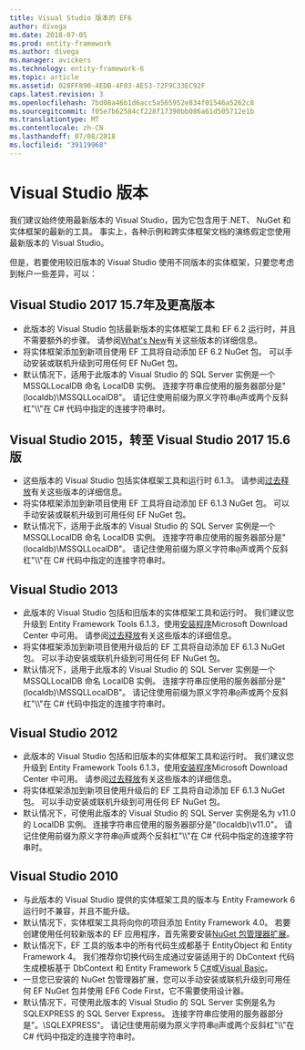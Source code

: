 ```yaml
---
title: Visual Studio 版本的 EF6
author: divega
ms.date: 2018-07-05
ms.prod: entity-framework
ms.author: divega
ms.manager: avickers
ms.technology: entity-framework-6
ms.topic: article
ms.assetid: 028FF890-4EDB-4F03-AE53-72F9C33EC92F
caps.latest.revision: 3
ms.openlocfilehash: 7bd08a46b1d6acc5a565952e834f01546a5262c8
ms.sourcegitcommit: f05e7b62584cf228f17390bb086a61d505712e1b
ms.translationtype: MT
ms.contentlocale: zh-CN
ms.lasthandoff: 07/08/2018
ms.locfileid: "39119968"
---
```

# <a name="visual-studio-releases"></a>Visual Studio 版本

我们建议始终使用最新版本的 Visual Studio，因为它包含用于.NET、 NuGet 和实体框架的最新的工具。
事实上，各种示例和跨实体框架文档的演练假定您使用最新版本的 Visual Studio。

但是，若要使用较旧版本的 Visual Studio 使用不同版本的实体框架，只要您考虑到帐户一些差异，可以：

## <a name="visual-studio-2017-157-and-newer"></a>Visual Studio 2017 15.7年及更高版本

- 此版本的 Visual Studio 包括最新版本的实体框架工具和 EF 6.2 运行时，并且不需要额外的步骤。
请参阅[What's New](~/ef6/what-is-new/index.md)有关这些版本的详细信息。
- 将实体框架添加到新项目使用 EF 工具将自动添加 EF 6.2 NuGet 包。
可以手动安装或联机升级到可用任何 EF NuGet 包。
- 默认情况下，适用于此版本的 Visual Studio 的 SQL Server 实例是一个 MSSQLLocalDB 命名 LocalDB 实例。
连接字符串应使用的服务器部分是"(localdb)\\MSSQLLocalDB"。
请记住使用前缀为原义字符串`@`声或两个反斜杠"\\\\"在 C# 代码中指定的连接字符串时。  


## <a name="visual-studio-2015-to-visual-studio-2017-156"></a>Visual Studio 2015，转至 Visual Studio 2017 15.6 版

- 这些版本的 Visual Studio 包括实体框架工具和运行时 6.1.3。
请参阅[过去释放](~/ef6/what-is-new/past-releases.md#ef-613)有关这些版本的详细信息。
- 将实体框架添加到新项目使用 EF 工具将自动添加 EF 6.1.3 NuGet 包。
可以手动安装或联机升级到可用任何 EF NuGet 包。
- 默认情况下，适用于此版本的 Visual Studio 的 SQL Server 实例是一个 MSSQLLocalDB 命名 LocalDB 实例。
连接字符串应使用的服务器部分是"(localdb)\\MSSQLLocalDB"。
请记住使用前缀为原义字符串`@`声或两个反斜杠"\\\\"在 C# 代码中指定的连接字符串时。  


## <a name="visual-studio-2013"></a>Visual Studio 2013
- 此版本的 Visual Studio 包括和旧版本的实体框架工具和运行时。
我们建议您升级到 Entity Framework Tools 6.1.3，使用[安装程序](https://www.microsoft.com/en-us/download/details.aspx?id=40762)Microsoft Download Center 中可用。
请参阅[过去释放](~/ef6/what-is-new/past-releases.md#ef-613)有关这些版本的详细信息。
- 将实体框架添加到新项目使用升级后的 EF 工具将自动添加 EF 6.1.3 NuGet 包。
可以手动安装或联机升级到可用任何 EF NuGet 包。
- 默认情况下，适用于此版本的 Visual Studio 的 SQL Server 实例是一个 MSSQLLocalDB 命名 LocalDB 实例。
连接字符串应使用的服务器部分是"(localdb)\\MSSQLLocalDB"。
请记住使用前缀为原义字符串`@`声或两个反斜杠"\\\\"在 C# 代码中指定的连接字符串时。  

## <a name="visual-studio-2012"></a>Visual Studio 2012

- 此版本的 Visual Studio 包括和旧版本的实体框架工具和运行时。
我们建议您升级到 Entity Framework Tools 6.1.3，使用[安装程序](https://www.microsoft.com/en-us/download/details.aspx?id=40762)Microsoft Download Center 中可用。
请参阅[过去释放](~/ef6/what-is-new/past-releases.md#ef-613)有关这些版本的详细信息。
- 将实体框架添加到新项目使用升级后的 EF 工具将自动添加 EF 6.1.3 NuGet 包。
可以手动安装或联机升级到可用任何 EF NuGet 包。
- 默认情况下，可使用此版本的 Visual Studio 的 SQL Server 实例是名为 v11.0 的 LocalDB 实例。
连接字符串应使用的服务器部分是"(localdb)\\v11.0"。
请记住使用前缀为原义字符串`@`声或两个反斜杠"\\\\"在 C# 代码中指定的连接字符串时。  

## <a name="visual-studio-2010"></a>Visual Studio 2010

- 与此版本的 Visual Studio 提供的实体框架工具的版本与 Entity Framework 6 运行时不兼容，并且不能升级。
- 默认情况下，实体框架工具将向你的项目添加 Entity Framework 4.0。
若要创建使用任何较新版本的 EF 应用程序，首先需要安装[NuGet 包管理器扩展](https://marketplace.visualstudio.com/items?itemName=NuGetTeam.NuGetPackageManager)。
- 默认情况下，EF 工具的版本中的所有代码生成都基于 EntityObject 和 Entity Framework 4。
我们推荐你切换代码生成通过安装适用于的 DbContext 代码生成模板基于 DbContext 和 Entity Framework 5 [C#](https://marketplace.visualstudio.com/items?itemName=EntityFrameworkTeam.EF5xDbContextGeneratorforC)或[Visual Basic](https://marketplace.visualstudio.com/items?itemName=EntityFrameworkTeam.EF5xDbContextGeneratorforVBNET)。
- 一旦您已安装的 NuGet 包管理器扩展，您可以手动安装或联机升级到可用任何 EF NuGet 包并使用 EF6 Code First，它不需要使用设计器。
- 默认情况下，可使用此版本的 Visual Studio 的 SQL Server 实例是名为 SQLEXPRESS 的 SQL Server Express。
连接字符串应使用的服务器部分是"。\\SQLEXPRESS"。
请记住使用前缀为原义字符串`@`声或两个反斜杠"\\\\"在 C# 代码中指定的连接字符串时。
